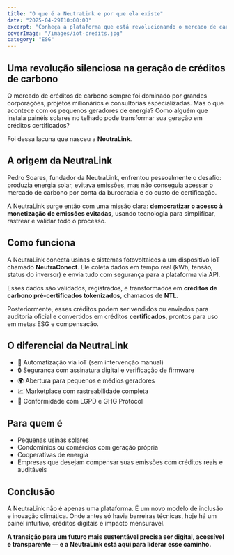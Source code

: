 ```yaml
---
title: "O que é a NeutraLink e por que ela existe"
date: "2025-04-29T10:00:00"
excerpt: "Conheça a plataforma que está revolucionando o mercado de carbono com tecnologia, rastreabilidade e inclusão para pequenos geradores de energia solar."
coverImage: "/images/iot-credits.jpg"
category: "ESG"
---
```


## Uma revolução silenciosa na geração de créditos de carbono

O mercado de créditos de carbono sempre foi dominado por grandes corporações, projetos milionários e consultorias especializadas. Mas o que acontece com os pequenos geradores de energia? Como alguém que instala painéis solares no telhado pode transformar sua geração em créditos certificados?

Foi dessa lacuna que nasceu a **NeutraLink**.

## A origem da NeutraLink

Pedro Soares, fundador da NeutraLink, enfrentou pessoalmente o desafio: produzia energia solar, evitava emissões, mas não conseguia acessar o mercado de carbono por conta da burocracia e do custo de certificação.

A NeutraLink surge então com uma missão clara: **democratizar o acesso à monetização de emissões evitadas**, usando tecnologia para simplificar, rastrear e validar todo o processo.

## Como funciona

A NeutraLink conecta usinas e sistemas fotovoltaicos a um dispositivo IoT chamado **NeutraConect**. Ele coleta dados em tempo real (kWh, tensão, status do inversor) e envia tudo com segurança para a plataforma via API.

Esses dados são validados, registrados, e transformados em **créditos de carbono pré-certificados tokenizados**, chamados de **NTL**.

Posteriormente, esses créditos podem ser vendidos ou enviados para auditoria oficial e convertidos em créditos **certificados**, prontos para uso em metas ESG e compensação.

## O diferencial da NeutraLink

- 📡 Automatização via IoT (sem intervenção manual)
- 🔒 Segurança com assinatura digital e verificação de firmware
- 🌍 Abertura para pequenos e médios geradores
- 📈 Marketplace com rastreabilidade completa
- 🧾 Conformidade com LGPD e GHG Protocol

## Para quem é

- Pequenas usinas solares
- Condomínios ou comércios com geração própria
- Cooperativas de energia
- Empresas que desejam compensar suas emissões com créditos reais e auditáveis

## Conclusão

A NeutraLink não é apenas uma plataforma. É um novo modelo de inclusão e inovação climática. Onde antes só havia barreiras técnicas, hoje há um painel intuitivo, créditos digitais e impacto mensurável.

**A transição para um futuro mais sustentável precisa ser digital, acessível e transparente — e a NeutraLink está aqui para liderar esse caminho.**

